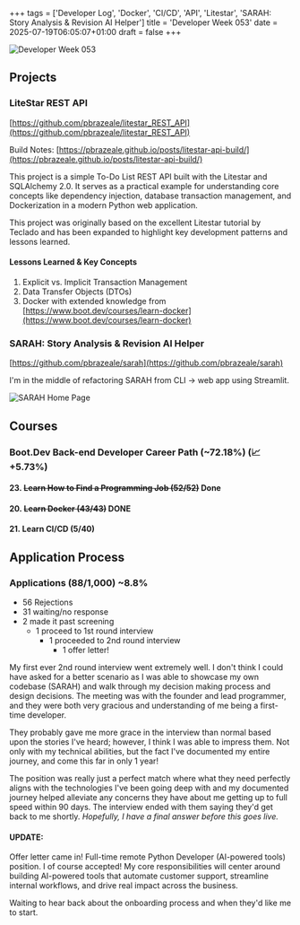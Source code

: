 +++
tags = ['Developer Log', 'Docker', 'CI/CD', 'API', 'Litestar', 'SARAH: Story Analysis & Revision AI Helper']
title = 'Developer Week 053'
date = 2025-07-19T06:05:07+01:00
draft = false
+++

![Developer Week 053](https://pbrazeale.github.io/images/devweek053.jpg)

## Projects

### LiteStar REST API

[https://github.com/pbrazeale/litestar_REST_API](https://github.com/pbrazeale/litestar_REST_API)

Build Notes: [https://pbrazeale.github.io/posts/litestar-api-build/](https://pbrazeale.github.io/posts/litestar-api-build/)

This project is a simple To-Do List REST API built with the Litestar and SQLAlchemy 2.0. It serves as a practical example for understanding core concepts like dependency injection, database transaction management, and Dockerization in a modern Python web application.

This project was originally based on the excellent Litestar tutorial by Teclado and has been expanded to highlight key development patterns and lessons learned.

#### Lessons Learned & Key Concepts

1. Explicit vs. Implicit Transaction Management
2. Data Transfer Objects (DTOs)
3. Docker with extended knowledge from [https://www.boot.dev/courses/learn-docker](https://www.boot.dev/courses/learn-docker)

### SARAH: Story Analysis & Revision AI Helper

[https://github.com/pbrazeale/sarah](https://github.com/pbrazeale/sarah)

I'm in the middle of refactoring SARAH from CLI -> web app using Streamlit.

![SARAH Home Page](https://pbrazeale.github.io/images/Sarah_home.jpg)

## Courses

### Boot.Dev Back-end Developer Career Path (~72.18%) (📈 +5.73%)

#### 23. ~~Learn How to Find a Programming Job (52/52)~~ Done

#### 20. ~~Learn Docker (43/43)~~ DONE

#### 21. Learn CI/CD (5/40)

## Application Process

### Applications (88/1,000) **~8.8%**

- 56 Rejections
- 31 waiting/no response
- 2 made it past screening
  - 1 proceed to 1st round interview
    - 1 proceeded to 2nd round interview
      - 1 offer letter!

My first ever 2nd round interview went extremely well. I don't think I could have asked for a better scenario as I was able to showcase my own codebase (SARAH) and walk through my decision making process and design decisions. The meeting was with the founder and lead programmer, and they were both very gracious and understanding of me being a first-time developer.

They probably gave me more grace in the interview than normal based upon the stories I've heard; however, I think I was able to impress them. Not only with my technical abilities, but the fact I've documented my entire journey, and come this far in only 1 year!

The position was really just a perfect match where what they need perfectly aligns with the technologies I've been going deep with and my documented journey helped alleviate any concerns they have about me getting up to full speed within 90 days. The interview ended with them saying they'd get back to me shortly. _Hopefully, I have a final answer before this goes live._

#### UPDATE:

Offer letter came in! Full-time remote Python Developer (AI-powered tools) position. I of course accepted! My core responsibilities will center around building AI-powered tools that automate customer support, streamline internal workflows, and drive real impact across the business.

Waiting to hear back about the onboarding process and when they'd like me to start.
